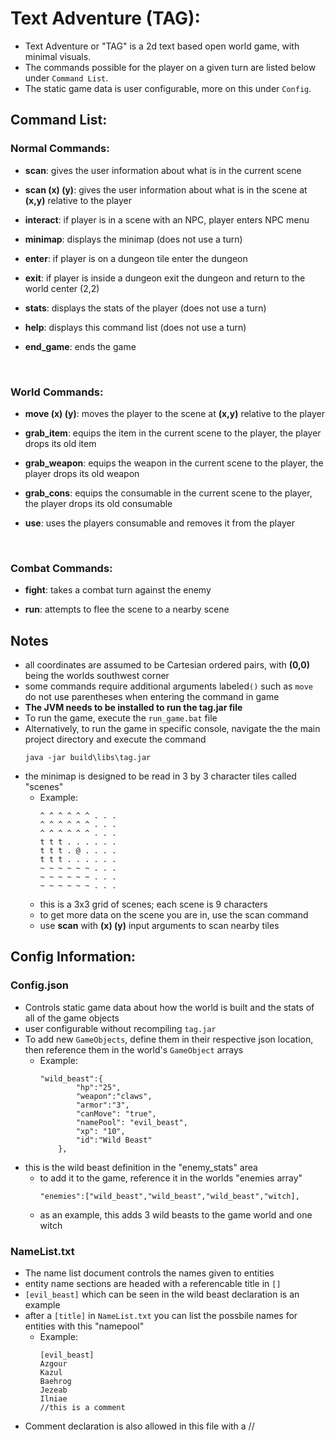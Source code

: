 # Text Adventure (TAG):
- Text Adventure or "TAG" is a 2d text based open world game, with minimal visuals.
- The commands possible for the player on a given turn are listed below under ``Command List``.
- The static game data is user configurable, more on this under ``Config``.



## Command List:



### Normal Commands:

- **scan**: gives the user information about what is in the current scene

- **scan (x) (y)**: gives the user information about what is in the scene at **(x,y)** relative to the player

- **interact**: if player is in a scene with an NPC, player enters NPC menu

- **minimap**: displays the minimap (does not use a turn)

- **enter**: if player is on a dungeon tile enter the dungeon

- **exit**: if player is inside a dungeon exit the dungeon and return to the world center (2,2)

- **stats**: displays the stats of the player (does not use a turn)

- **help**: displays this command list (does not use a turn)

- **end_game**: ends the game

​

### World Commands:

- **move (x) (y)**: moves the player to the scene at **(x,y)** relative to the player

- **grab_item**: equips the item in the current scene to the player, the player drops its old item

- **grab_weapon**: equips the weapon in the current scene to the player, the player drops its old weapon

- **grab_cons**: equips the consumable in the current scene to the player, the player drops its old consumable

- **use**: uses the players consumable and removes it from the player

​

### Combat Commands:

- **fight**: takes a combat turn against the enemy

- **run**: attempts to flee the scene to a nearby scene



## Notes

- all coordinates are assumed to be Cartesian ordered pairs, with **(0,0)** being the worlds southwest corner
- some commands require additional arguments labeled``()`` such as ``move`` do not use parentheses when entering the command in game
- **The JVM needs to be installed to run the tag.jar file**
- To run the game, execute the ``run_game.bat`` file
- Alternatively, to run the game in specific console, navigate the the main project directory and execute the command 
  ````
  java -jar build\libs\tag.jar
  ````
- the minimap is designed to be read in 3 by 3 character tiles called "scenes"
  - Example:
    ````
    ^ ^ ^ ^ ^ ^ . . .
    ^ ^ ^ ^ ^ ^ . . .
    ^ ^ ^ ^ ^ ^ . . .
    t t t . . . . . .
    t t t . @ . . . .
    t t t . . . . . .
    ~ ~ ~ ~ ~ ~ . . .
    ~ ~ ~ ~ ~ ~ . . .
    ~ ~ ~ ~ ~ ~ . . .
    ````
  - this is a 3x3 grid of scenes; each scene is 9 characters
  - to get more data on the scene you are in, use the scan command
  - use **scan** with **(x) (y)** input arguments to scan nearby tiles



## Config Information:



### Config.json
- Controls static game data about how the world is built and the stats of all of the game objects
- user configurable without recompiling ``tag.jar``
- To add new ``GameObjects``, define them in their respective json location, then reference them in the world's ``GameObject`` arrays
  - Example:
    ````
    "wild_beast":{
            "hp":"25",
            "weapon":"claws",
            "armor":"3",
            "canMove": "true",
            "namePool": "evil_beast",
            "xp": "10",
            "id":"Wild Beast"
        },
    ````
- this is the wild beast definition in the "enemy_stats" area
  - to add it to the game, reference it in the worlds "enemies array"
    ````
    "enemies":["wild_beast","wild_beast","wild_beast","witch],
    ````
  - as an example, this adds 3 wild beasts to the game world and one witch



### NameList.txt
- The name list document controls the names given to entities
- entity name sections are headed with a referencable title in ```[]```
- ``[evil_beast]`` which can be seen in the wild beast declaration is an example
- after a ```[title]``` in ``NameList.txt`` you can list the possbile names for entities with this "namepool"
  - Example:
    ```
    [evil_beast]
    Azgour
    Kazul
    Baehrog
    Jezeab
    Ilniae
    //this is a comment
    ```
- Comment declaration is also allowed in this file with a //
